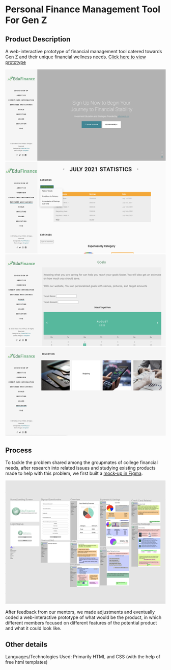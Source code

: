 # Personal Finance Management Tool For Gen Z

## Product Description
A web-interactive prototype of financial management tool catered towards Gen Z and their unique financial wellness needs.
[Click here to view prototype](https://codenamemadison.github.io/NYCTech2021/index.html)

![Home Page](/README_images/home_page.png)
![Stat Page](/README_images/stat_page.png)
![Goals Page](/README_images/goals_page.png)
![Education Page](/README_images/education_page.png)

## Process
To tackle the problem shared among the groupmates of college financial needs, after research into related issues and studying existing products made to help with this problem, we first built a [mock-up in Figma](https://www.figma.com/file/bwwuSkIDYUr5Y5vohw4dLK/Wireframe?node-id=0%3A1). 

![Screenshot of Figma mock-up](/README_images/figma_screenshot.png)

After feedback from our mentors, we made adjustments and eventually coded a web-interactive prototype of what would be the product, in which different members focused on different features of the potential product and what it could look like.

## Other details
Languages/Technologies Used: Primarily HTML and CSS (with the help of free html templates)


